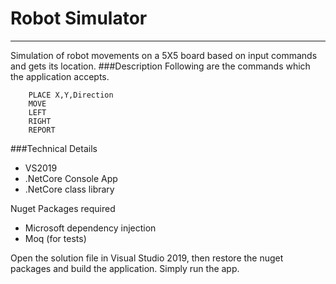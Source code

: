 # Robot Simulator
---
Simulation of robot movements on a 5X5 board based on input commands and gets its location.
###Description
Following are the commands which the application accepts.
<br>

	 	PLACE X,Y,Direction
		MOVE
		LEFT
		RIGHT
		REPORT

###Technical Details
- VS2019
- .NetCore Console App
- .NetCore class library

Nuget Packages required
- Microsoft dependency injection
- Moq (for tests)

Open the solution file in Visual Studio 2019, then restore the nuget packages and build the application.
Simply run the app.


		
